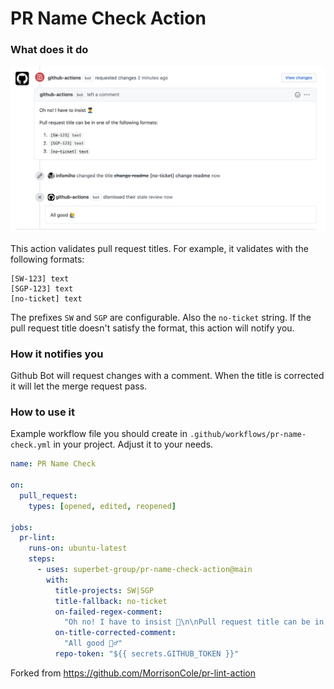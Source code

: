 # PR Name Check Action

### What does it do

![Example Screenshot](assets/example.png)

This action validates pull request titles. For example, it validates with the following formats:

```
[SW-123] text
[SGP-123] text
[no-ticket] text
```

The prefixes `SW` and `SGP` are configurable. Also the `no-ticket` string. If the pull request title doesn't satisfy the format,
this action will notify you.

### How it notifies you

Github Bot will request changes with a comment. When the title is corrected it will let the merge request pass.

### How to use it

Example workflow file you should create in `.github/workflows/pr-name-check.yml` in your project. Adjust it to your needs.

```yaml
name: PR Name Check

on:
  pull_request:
    types: [opened, edited, reopened]

jobs:
  pr-lint:
    runs-on: ubuntu-latest
    steps:
      - uses: superbet-group/pr-name-check-action@main
        with:
          title-projects: SW|SGP
          title-fallback: no-ticket
          on-failed-regex-comment:
            "Oh no! I have to insist 👮\n\nPull request title can be in one of the following formats:\n%formats%"
          on-title-corrected-comment:
            "All good 🙋‍♂"
          repo-token: "${{ secrets.GITHUB_TOKEN }}"
```

Forked from https://github.com/MorrisonCole/pr-lint-action